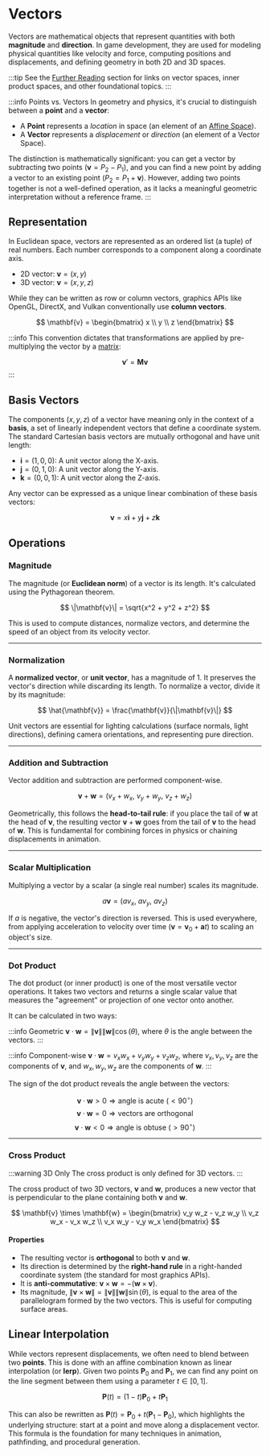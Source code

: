# Vectors

Vectors are mathematical objects that represent quantities with both **magnitude** and **direction**. In game development, they are used for modeling physical quantities like velocity and force, computing positions and displacements, and defining geometry in both 2D and 3D spaces.

:::tip
See the [Further Reading](/mathematics/further-reading#vectors) section for links on vector spaces, inner product spaces, and other foundational topics.
:::

:::info Points vs. Vectors
In geometry and physics, it's crucial to distinguish between a **point** and a **vector**:
- A **Point** represents a *location* in space (an element of an [Affine Space](./affine-space)).
- A **Vector** represents a *displacement* or *direction* (an element of a Vector Space).

The distinction is mathematically significant: you can get a vector by subtracting two points ($\mathbf{v} = P_2 - P_1$), and you can find a new point by adding a vector to an existing point ($P_2 = P_1 + \mathbf{v}$). However, adding two points together is not a well-defined operation, as it lacks a meaningful geometric interpretation without a reference frame.
:::

## Representation

In Euclidean space, vectors are represented as an ordered list (a tuple) of real numbers. Each number corresponds to a component along a coordinate axis.

- 2D vector: $\mathbf{v} = (x, y)$
- 3D vector: $\mathbf{v} = (x, y, z)$

While they can be written as row or column vectors, graphics APIs like OpenGL, DirectX, and Vulkan conventionally use **column vectors**. 

$$
\mathbf{v} = \begin{bmatrix} x \\ y \\ z \end{bmatrix}
$$

:::info
This convention dictates that transformations are applied by pre-multiplying the vector by a [matrix](./matrices):

$$\mathbf{v}' = \mathbf{M}\mathbf{v}$$
:::

## Basis Vectors

The components $(x, y, z)$ of a vector have meaning only in the context of a **basis**, a set of linearly independent vectors that define a coordinate system. The standard Cartesian basis vectors are mutually orthogonal and have unit length:

- $\mathbf{i} = (1, 0, 0)$: A unit vector along the X-axis.
- $\mathbf{j} = (0, 1, 0)$: A unit vector along the Y-axis.
- $\mathbf{k} = (0, 0, 1)$: A unit vector along the Z-axis.

Any vector can be expressed as a unique linear combination of these basis vectors:

$$
\mathbf{v} = x\mathbf{i} + y\mathbf{j} + z\mathbf{k}
$$

## Operations

### Magnitude

The magnitude (or **Euclidean norm**) of a vector is its length. It's calculated using the Pythagorean theorem.

$$
\|\mathbf{v}\| = \sqrt{x^2 + y^2 + z^2}
$$

This is used to compute distances, normalize vectors, and determine the speed of an object from its velocity vector.

---

### Normalization

A **normalized vector**, or **unit vector**, has a magnitude of 1. It preserves the vector's direction while discarding its length. To normalize a vector, divide it by its magnitude:

$$
\hat{\mathbf{v}} = \frac{\mathbf{v}}{\|\mathbf{v}\|}
$$

Unit vectors are essential for lighting calculations (surface normals, light directions), defining camera orientations, and representing pure direction.

---

### Addition and Subtraction

Vector addition and subtraction are performed component-wise.

$$
\mathbf{v} + \mathbf{w} = (v_x + w_x,\ v_y + w_y,\ v_z + w_z)
$$

Geometrically, this follows the **head-to-tail rule**: if you place the tail of $\mathbf{w}$ at the head of $\mathbf{v}$, the resulting vector $\mathbf{v} + \mathbf{w}$ goes from the tail of $\mathbf{v}$ to the head of $\mathbf{w}$. This is fundamental for combining forces in physics or chaining displacements in animation.

---

### Scalar Multiplication

Multiplying a vector by a scalar (a single real number) scales its magnitude.

$$
a \mathbf{v} = (a v_x,\ a v_y,\ a v_z)
$$

If $a$ is negative, the vector's direction is reversed. This is used everywhere, from applying acceleration to velocity over time ($\mathbf{v} = \mathbf{v}_0 + \mathbf{a}t$) to scaling an object's size.

---

### Dot Product

The dot product (or inner product) is one of the most versatile vector operations. It takes two vectors and returns a single scalar value that measures the "agreement" or projection of one vector onto another.

It can be calculated in two ways:

:::info Geometric
$\mathbf{v} \cdot \mathbf{w} = \|\mathbf{v}\| \|\mathbf{w}\| \cos(\theta)$, where $\theta$ is the angle between the vectors.
:::

:::info Component-wise
$\mathbf{v} \cdot \mathbf{w} = v_x w_x + v_y w_y + v_z w_z$, where $v_x, v_y, v_z$ are the components of $\mathbf{v}$, and $w_x, w_y, w_z$ are the
components of $\mathbf{w}$.
:::

The sign of the dot product reveals the angle between the vectors:

$$\mathbf{v} \cdot \mathbf{w} > 0 \Rightarrow \text{angle is acute} \ (< 90^\circ)$$
$$\mathbf{v} \cdot \mathbf{w} = 0 \Rightarrow \text{vectors are orthogonal}$$
$$\mathbf{v} \cdot \mathbf{w} < 0 \Rightarrow \text{angle is obtuse} \ (> 90^\circ)$$

---

### Cross Product

:::warning 3D Only
The cross product is only defined for 3D vectors.
:::

The cross product of two 3D vectors, $\mathbf{v}$ and $\mathbf{w}$, produces a new vector that is perpendicular to the plane containing both $\mathbf{v}$ and $\mathbf{w}$.

$$
\mathbf{v} \times \mathbf{w} =
\begin{bmatrix}
v_y w_z - v_z w_y \\
v_z w_x - v_x w_z \\
v_x w_y - v_y w_x
\end{bmatrix}
$$

#### Properties
- The resulting vector is **orthogonal** to both $\mathbf{v}$ and $\mathbf{w}$.
- Its direction is determined by the **right-hand rule** in a right-handed coordinate system (the standard for most graphics APIs).
- It is **anti-commutative**: $\mathbf{v} \times \mathbf{w} = -(\mathbf{w} \times \mathbf{v})$.
- Its magnitude, $\|\mathbf{v} \times \mathbf{w}\| = \|\mathbf{v}\| \|\mathbf{w}\| \sin(\theta)$, is equal to the area of the parallelogram formed by the two vectors. This is useful for computing surface areas.

## Linear Interpolation

While vectors represent displacements, we often need to blend between two **points**. This is done with an affine combination known as linear interpolation (or **lerp**). Given two points $\mathbf{P}_0$ and $\mathbf{P}_1$, we can find any point on the line segment between them using a parameter $t \in [0, 1]$.

$$
\mathbf{P}(t) = (1 - t)\mathbf{P}_0 + t\mathbf{P}_1
$$

This can also be rewritten as $\mathbf{P}(t) = \mathbf{P}_0 + t(\mathbf{P}_1 - \mathbf{P}_0)$, which highlights the underlying structure: start at a point and move along a displacement vector. This formula is the foundation for many techniques in animation, pathfinding, and procedural generation.